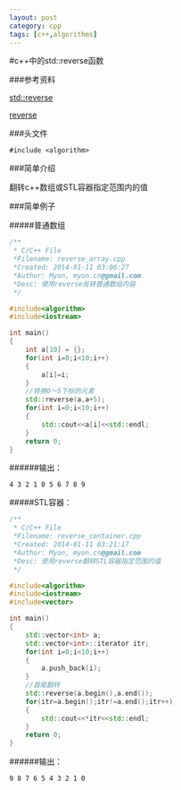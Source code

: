 ```yaml
---
layout:	post
category: cpp
tags: [c++,algorithms]
---
```


#c++中的std::reverse函数

###参考资料

[std::reverse](http://en.cppreference.com/w/cpp/algorithm/reverse)

[reverse](http://www.sgi.com/tech/stl/reverse.html)

###头文件

`#include <algorithm>`

###简单介绍

翻转c++数组或STL容器指定范围内的值

<!--break-->

###简单例子

#####普通数组

```c++
/**
 * C/C++ File
 *Filename: reverse_array.cpp
 *Created: 2014-01-11 03:06:27
 *Author: Myon, myon.cn@gmail.com
 *Desc: 使用reverse反转普通数组内容
 */

#include<algorithm>
#include<iostream>

int main()
{
	int a[10] = {};
	for(int i=0;i<10;i++)
	{
		a[i]=i;
	}
	//转换0～5下标的元素
	std::reverse(a,a+5);
	for(int i=0;i<10;i++)
	{
		std::cout<<a[i]<<std::endl;
	}
	return 0;
}
```

######输出：

```
4 3 2 1 0 5 6 7 8 9
```

#####STL容器：

```c++
/**
 * C/C++ File
 *Filename: reverse_container.cpp
 *Created: 2014-01-11 03:21:17
 *Author: Myon, myon.cn@gmail.com
 *Desc: 使用reverse翻转STL容器指定范围的值
 */

#include<algorithm>
#include<iostream>
#include<vector>

int main()
{
	std::vector<int> a;
	std::vector<int>::iterator itr;
	for(int i=0;i<10;i++)
	{
		a.push_back(i);
	}
	//首尾翻转
	std::reverse(a.begin(),a.end());
	for(itr=a.begin();itr!=a.end();itr++)
	{
		std::cout<<*itr<<std::endl;
	}
	return 0;
}
```

######输出：

```
9 8 7 6 5 4 3 2 1 0
```
